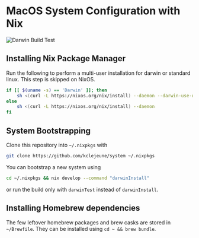 # MacOS System Configuration with Nix

![Darwin Build Test](https://github.com/kclejeune/system/workflows/Darwin%20Build%20Test/badge.svg?branch=master)

## Installing Nix Package Manager

Run the following to perform a multi-user installation for darwin or standard linux. This step is skipped on NixOS.

```bash
if [[ $(uname -s) == 'Darwin' ]]; then
    sh <(curl -L https://nixos.org/nix/install) --daemon --darwin-use-unencrypted-nix-store-volume
else
    sh <(curl -L https://nixos.org/nix/install) --daemon
fi
```

## System Bootstrapping

Clone this repository into `~/.nixpkgs` with

```bash
git clone https://github.com/kclejeune/system ~/.nixpkgs
```

You can bootstrap a new system using

```bash
cd ~/.nixpkgs && nix develop --command "darwinInstall"
```

or run the build only with `darwinTest` instead of `darwinInstall`.

## Installing Homebrew dependencies

The few leftover homebrew packages and brew casks are stored in `~/Brewfile`. They can be installed using `cd ~ && brew bundle`.
